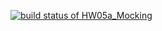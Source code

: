 [![build status of HW05a_Mocking](https://travis-ci.org/poojarkpatel/GithubRestAPI.svg?branch=HW05a_Mocking)](https://travis-ci.org/poojarkpatel/GitHubRestAPI)
